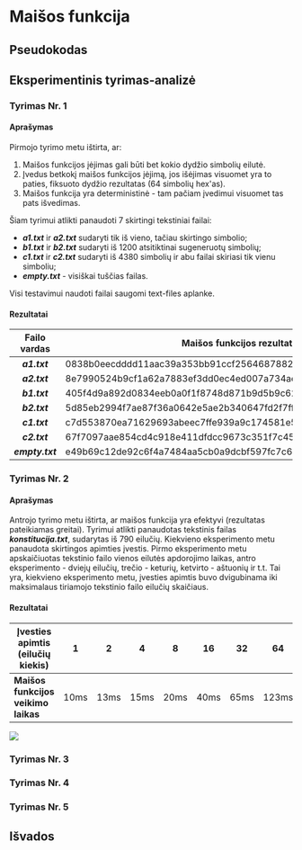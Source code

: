 # Maišos funkcija

## Pseudokodas

## Eksperimentinis tyrimas-analizė

### Tyrimas Nr. 1

#### Aprašymas

Pirmojo tyrimo metu ištirta, ar:
1. Maišos funkcijos įėjimas gali būti bet kokio dydžio simbolių eilutė.
2. Įvedus betkokį maišos funkcijos įėjimą, jos išėjimas visuomet yra to paties, fiksuoto dydžio rezultatas (64 simbolių hex'as).
3. Maišos funkcija yra deterministinė - tam pačiam įvedimui visuomet tas pats išvedimas.

Šiam tyrimui atlikti panaudoti 7 skirtingi tekstiniai failai:
- ***a1.txt*** ir ***a2.txt*** sudaryti tik iš vieno, tačiau skirtingo simbolio;
- ***b1.txt*** ir ***b2.txt*** sudaryti iš 1200 atsitiktinai sugeneruotų simbolių;
- ***c1.txt*** ir ***c2.txt*** sudaryti iš 4380 simbolių ir abu failai skiriasi tik vienu simboliu;
- ***empty.txt*** - visiškai tuščias failas.

Visi testavimui naudoti failai saugomi text-files aplanke.

#### Rezultatai

| Failo vardas | Maišos funkcijos rezultatas|
|:--------------:|----------------------------|
|***a1.txt***|0838b0eecdddd11aac39a353bb91ccf256468788286464ff3a1787e0f781d442|
|***a2.txt***|8e7990524b9cf1a62a7883ef3dd0ec4ed007a734ae254443bc56a75c71c0f4fe|
|***b1.txt***|405f4d9a892d0834eeb0a0f1f8748d871b9d5b9c62242fa87163b51cb0ed0d3c|
|***b2.txt***|5d85eb2994f7ae87f36a0642e5ae2b340647fd2f7ffe891b6cb913afad37ab8f|
|***c1.txt***|c7d553870ea71629693abeec7ffe939a9c174581e5ae31b5f6e9ab0137671321|
|***c2.txt***|67f7097aae854cd4c918e411dfdcc9673c351f7c458c6b4856cbf1fc974549dc|
|***empty.txt***|e49b69c12de92c6f4a7484aa5cb0a9dcbf597fc7c6e00bf3d5a7914714292967|

### Tyrimas Nr. 2

#### Aprašymas

Antrojo tyrimo metu ištirta, ar maišos funkcija yra efektyvi (rezultatas pateikiamas greitai).
Tyrimui atlikti panaudotas tekstinis failas ***konstitucija.txt***, sudarytas iš 790 eilučių.
Kiekvieno eksperimento metu panaudota skirtingos apimties įvestis. Pirmo eksperimento metu apskaičiuotas tekstinio failo vienos eilutės apdorojimo laikas, antro eksperimento - dviejų eilučių, trečio - keturių, ketvirto - aštuonių ir t.t. Tai yra, kiekvieno eksperimento metu, įvesties apimtis buvo dvigubinama iki maksimalaus tiriamojo tekstinio failo eilučių skaičiaus.

#### Rezultatai

|Įvesties apimtis (eilučių kiekis)|1|2|4|8|16|32|64|128|256|512|790|
|---------------------------------|-|-|-|-|--|--|--|---|---|---|---|
|**Maišos funkcijos veikimo laikas**|10ms|13ms|15ms|20ms|40ms|65ms|123ms|294ms|684ms|1496ms|2754ms|

<kbd><img src="https://user-images.githubusercontent.com/99316667/192141188-50fc191f-b791-4318-a39e-2f997a35573f.png"></kbd>

### Tyrimas Nr. 3

### Tyrimas Nr. 4

### Tyrimas Nr. 5

## Išvados
